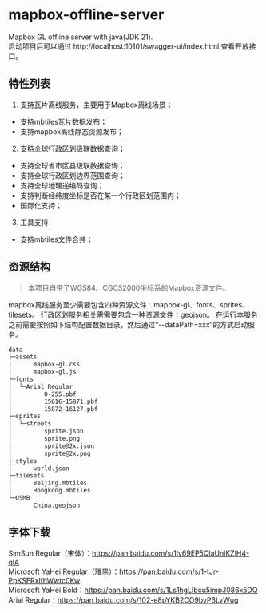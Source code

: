 # mapbox-offline-server

Mapbox GL offline server with java(JDK 21).  
启动项目后可以通过 http://localhost:10101/swagger-ui/index.html 查看开放接口。

## 特性列表

1. 支持瓦片离线服务，主要用于Mapbox离线场景；

- 支持mbtiles瓦片数据发布；
- 支持mapbox离线静态资源发布；

2. 支持全球行政区划级联数据查询；

- 支持全球省市区县级联数据查询；
- 支持全球行政区划边界范围查询；
- 支持全球地理逆编码查询；
- 支持判断经纬度坐标是否在某一个行政区划范围内；
- 国际化支持；

3. 工具支持

- 支持mbtiles文件合并；

## 资源结构

> 本项目自带了WGS84、CGCS2000坐标系的Mapbox资源文件。

mapbox离线服务至少需要包含四种资源文件：mapbox-gl、fonts、sprites、tilesets。
行政区划服务相关需需要包含一种资源文件：geojson。
在运行本服务之前需要按照如下结构配置数据目录，然后通过“--dataPath=xxx”的方式启动服务。

```bash
data
├─assets
│      mapbox-gl.css
│      mapbox-gl.js
├─fonts
│  └─Arial Regular
│         0-255.pbf
│         15616-15871.pbf
│         15872-16127.pbf
├─sprites
│  └─streets
│         sprite.json
│         sprite.png
│         sprite@2x.json
│         sprite@2x.png
├─styles
│      world.json
├─tilesets
│      Beijing.mbtiles
│      Hongkong.mbtiles
└─OSMB
       China.geojson
```

## 字体下载

SimSun Regular（宋体）：https://pan.baidu.com/s/1lv69EP5QlaUnlKZlH4-qlA  
Microsoft YaHei Regular（雅黑）：https://pan.baidu.com/s/1-tJr-PpKSFRxlfhWwtc0Kw  
Microsoft YaHei Bold：https://pan.baidu.com/s/1Ls1hgLIbcu5impJ086x5DQ  
Arial Regular：https://pan.baidu.com/s/102-e8pYKB2CO9bvP3LvWug